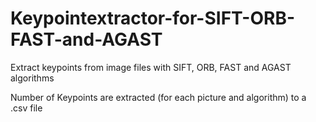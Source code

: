 # Keypointextractor-for-SIFT-ORB-FAST-and-AGAST
Extract keypoints from image files with SIFT, ORB, FAST and AGAST algorithms





Number of Keypoints are extracted (for each picture and algorithm) to a .csv file
